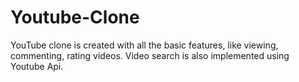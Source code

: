 # Youtube-Clone

YouTube clone is created with all the basic features, like viewing, commenting, rating videos. Video search is also implemented using Youtube Api.

